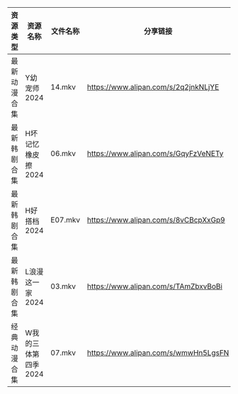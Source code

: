 | 资源类型   | 资源名称         | 文件名称    | 分享链接                                 | 更新时间                |
| ------ | ------------ | ------- | ------------------------------------ | ------------------- |
| 最新动漫合集 | Y幼宠师2024     | 14.mkv  | https://www.alipan.com/s/2q2jnkNLjYE | 2024-08-18 12:10:53 |
| 最新韩剧合集 | H坏记忆橡皮擦2024  | 06.mkv  | https://www.alipan.com/s/GqyFzVeNETy | 2024-08-18 12:05:52 |
| 最新韩剧合集 | H好搭档2024     | E07.mkv | https://www.alipan.com/s/8vCBcpXxGp9 | 2024-08-18 00:05:48 |
| 最新韩剧合集 | L浪漫这一家2024   | 03.mkv  | https://www.alipan.com/s/TAmZbxvBoBi | 2024-08-18 00:06:22 |
| 经典动漫合集 | W我的三体第四季2024 | 07.mkv  | https://www.alipan.com/s/wmwHn5LgsFN | 2024-08-18 12:07:26 |
